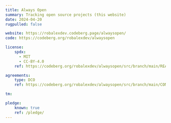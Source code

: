```yaml
---
title: Always Open
summary: Tracking open source projects (this website)
date: 2024-04-20
rugpulled: false

website: https://robalexdev.codeberg.page/alwaysopen/
code: https://codeberg.org/robalexdev/alwaysopen

license:
    spdx:
      - MIT
      - CC-BY-4.0
    ref: https://codeberg.org/robalexdev/alwaysopen/src/branch/main/README.md#license

agreements:
    type: DCO
    ref: https://codeberg.org/robalexdev/alwaysopen/src/branch/main/CONTRIBUTING.md#dco-sign-off

tm:

pledge:
    known: true
    ref: /pledge/
---
```

